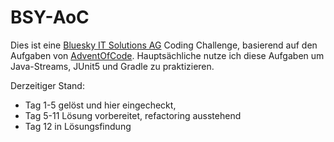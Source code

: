 # BSY-AoC

Dies ist eine [Bluesky IT Solutions AG](https://www.bluesky-it.ch) Coding Challenge, basierend auf den Aufgaben 
von [AdventOfCode](https://adventofcode.com/2017). 
Hauptsächliche nutze ich diese Aufgaben um Java-Streams, JUnit5 und Gradle zu praktizieren.

Derzeitiger Stand: 
* Tag 1-5 gelöst und hier eingecheckt, 
* Tag 5-11 Lösung vorbereitet, refactoring ausstehend
* Tag 12 in Lösungsfindung 